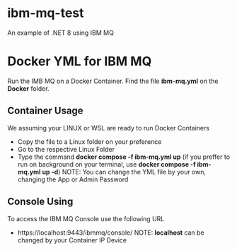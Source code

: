 # ibm-mq-test
An example of .NET 8 using IBM MQ

# Docker YML for IBM MQ
Run the IMB MQ on a Docker Container.
Find the file **ibm-mq.yml** on the **Docker** folder.

## Container Usage
We assuming your LINUX or WSL are ready to run Docker Containers
 - Copy the file to a Linux folder on your preference
 - Go to the respective Linux Folder
 - Type the command **docker compose -f ibm-mq.yml up** (if you preffer to run on background on your terminal, use **docker compose -f ibm-mq.yml up -d**)
NOTE: You can change the YML file by your own, changing the App or Admin Password

## Console Using
To access the IBM MQ  Console use the following URL
 - https://localhost:9443/ibmmq/console/
NOTE: **localhost** can be changed by your Container IP Device
